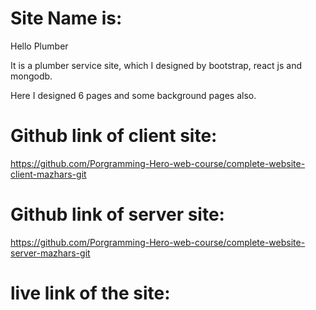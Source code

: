 # Site Name is: 

Hello Plumber

It is a plumber service site, which I designed by bootstrap, react js and mongodb.

Here I designed 6 pages and some background pages also.

# Github link of client site:
https://github.com/Porgramming-Hero-web-course/complete-website-client-mazhars-git

# Github link of server site:
https://github.com/Porgramming-Hero-web-course/complete-website-server-mazhars-git

# live link of the site:




